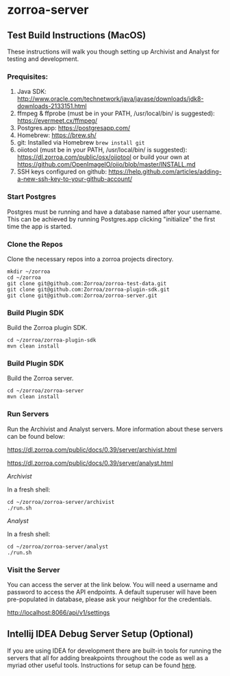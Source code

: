 # zorroa-server

## Test Build Instructions (MacOS)

These instructions will walk you though setting up Archivist and Analyst for testing and development.

### Prequisites:
1. Java SDK: http://www.oracle.com/technetwork/java/javase/downloads/jdk8-downloads-2133151.html
1. ffmpeg & ffprobe (must be in your PATH, /usr/local/bin/ is suggested): https://evermeet.cx/ffmpeg/
1. Postgres.app: https://postgresapp.com/
1. Homebrew: https://brew.sh/
1. git: Installed via Homebrew ```brew install git```
1. oiiotool (must be in your PATH, /usr/local/bin/ is suggested): https://dl.zorroa.com/public/osx/oiiotool or build your own at https://github.com/OpenImageIO/oiio/blob/master/INSTALL.md
1. SSH keys configured on github: https://help.github.com/articles/adding-a-new-ssh-key-to-your-github-account/

### Start Postgres

Postgres must be running and have a database named after your username. This can be achieved by running Postgres.app 
clicking "initialize" the first time the app is started.

### Clone the Repos

Clone the necessary repos into a zorroa projects directory. 

```
mkdir ~/zorroa
cd ~/zorroa
git clone git@github.com:Zorroa/zorroa-test-data.git
git clone git@github.com:Zorroa/zorroa-plugin-sdk.git
git clone git@github.com:Zorroa/zorroa-server.git
``` 

### Build Plugin SDK

Build the Zorroa plugin SDK.

```
cd ~/zorroa/zorroa-plugin-sdk
mvn clean install
```

### Build Plugin SDK

Build the Zorroa server.

```
cd ~/zorroa/zorroa-server
mvn clean install
```

### Run Servers

Run the Archivist and Analyst servers. More information about these servers can be found below:

https://dl.zorroa.com/public/docs/0.39/server/archivist.html

https://dl.zorroa.com/public/docs/0.39/server/analyst.html

*Archivist*

In a fresh shell:
```
cd ~/zorroa/zorroa-server/archivist
./run.sh
```

*Analyst*

In a fresh shell:
```
cd ~/zorroa/zorroa-server/analyst
./run.sh
```

### Visit the Server

You can access the server at the link below. You will need a username and password to access the API endpoints. A default superuser will have been pre-populated in database, please ask your neighbor for the credentials. 

[http://localhost:8066/api/v1/settings]()

## Intellij IDEA Debug Server Setup (Optional)

If you are using IDEA for development there are built-in tools for running the servers that all for adding breakpoints throughout the code as well as a myriad other useful tools. Instructions for setup can be found [here](https://wiki.zorroa.com/display/TECH/Intellij+IDEA+Debug+Server+Setup).



